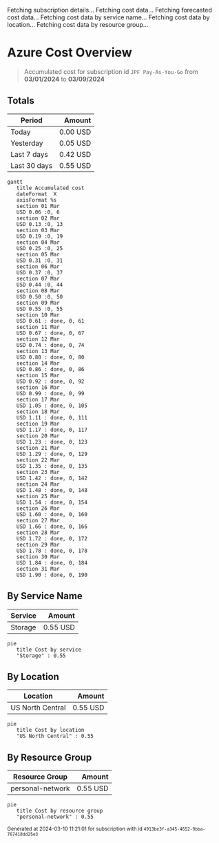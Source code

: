 Fetching subscription details...
Fetching cost data...
Fetching forecasted cost data...
Fetching cost data by service name...
Fetching cost data by location...
Fetching cost data by resource group...
# Azure Cost Overview

> Accumulated cost for subscription id `JPF Pay-As-You-Go` from **03/01/2024** to **03/09/2024**

## Totals

|Period|Amount|
|---|---:|
|Today|0.00 USD|
|Yesterday|0.05 USD|
|Last 7 days|0.42 USD|
|Last 30 days|0.55 USD|

```mermaid
gantt
   title Accumulated cost
   dateFormat  X
   axisFormat %s
   section 01 Mar
   USD 0.06 :0, 6
   section 02 Mar
   USD 0.13 :0, 13
   section 03 Mar
   USD 0.19 :0, 19
   section 04 Mar
   USD 0.25 :0, 25
   section 05 Mar
   USD 0.31 :0, 31
   section 06 Mar
   USD 0.37 :0, 37
   section 07 Mar
   USD 0.44 :0, 44
   section 08 Mar
   USD 0.50 :0, 50
   section 09 Mar
   USD 0.55 :0, 55
   section 10 Mar
   USD 0.61 : done, 0, 61
   section 11 Mar
   USD 0.67 : done, 0, 67
   section 12 Mar
   USD 0.74 : done, 0, 74
   section 13 Mar
   USD 0.80 : done, 0, 80
   section 14 Mar
   USD 0.86 : done, 0, 86
   section 15 Mar
   USD 0.92 : done, 0, 92
   section 16 Mar
   USD 0.99 : done, 0, 99
   section 17 Mar
   USD 1.05 : done, 0, 105
   section 18 Mar
   USD 1.11 : done, 0, 111
   section 19 Mar
   USD 1.17 : done, 0, 117
   section 20 Mar
   USD 1.23 : done, 0, 123
   section 21 Mar
   USD 1.29 : done, 0, 129
   section 22 Mar
   USD 1.35 : done, 0, 135
   section 23 Mar
   USD 1.42 : done, 0, 142
   section 24 Mar
   USD 1.48 : done, 0, 148
   section 25 Mar
   USD 1.54 : done, 0, 154
   section 26 Mar
   USD 1.60 : done, 0, 160
   section 27 Mar
   USD 1.66 : done, 0, 166
   section 28 Mar
   USD 1.72 : done, 0, 172
   section 29 Mar
   USD 1.78 : done, 0, 178
   section 30 Mar
   USD 1.84 : done, 0, 184
   section 31 Mar
   USD 1.90 : done, 0, 190
```

## By Service Name

|Service|Amount|
|---|---:|
|Storage|0.55 USD|

```mermaid
pie
   title Cost by service
   "Storage" : 0.55
```

## By Location

|Location|Amount|
|---|---:|
|US North Central|0.55 USD|

```mermaid
pie
   title Cost by location
   "US North Central" : 0.55
```

## By Resource Group

|Resource Group|Amount|
|---|---:|
|personal-network|0.55 USD|

```mermaid
pie
   title Cost by resource group
   "personal-network" : 0.55
```

<sup>Generated at 2024-03-10 11:21:01 for subscription with id `4913be3f-a345-4652-9bba-767418dd25e3`</sup>

